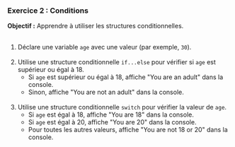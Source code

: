 ### Exercice 2 : Conditions
**Objectif :** Apprendre à utiliser les structures conditionnelles.
<br><br>
1. Déclare une variable `age` avec une valeur (par exemple, `30`).
<br><br>
2. Utilise une structure conditionnelle `if...else` pour vérifier si `age` est supérieur ou égal à 18.
    - Si `age` est supérieur ou égal à 18, affiche "You are an adult" dans la console.
    - Sinon, affiche "You are not an adult" dans la console.
<br><br>
3. Utilise une structure conditionnelle `switch` pour vérifier la valeur de `age`.
    - Si `age` est égal à 18, affiche "You are 18" dans la console.
    - Si `age` est égal à 20, affiche "You are 20" dans la console.
    - Pour toutes les autres valeurs, affiche "You are not 18 or 20" dans la console.
